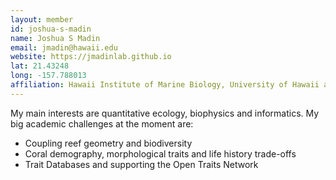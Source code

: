 ```yaml
---
layout: member
id: joshua-s-madin
name: Joshua S Madin
email: jmadin@hawaii.edu
website: https://jmadinlab.github.io
lat: 21.43248
long: -157.788013
affiliation: Hawaii Institute of Marine Biology, University of Hawaii at Manoa, Hawaii, USA
---
```


My main interests are quantitative ecology, biophysics and informatics. My big academic challenges at the moment are:

- Coupling reef geometry and biodiversity
- Coral demography, morphological traits and life history trade-offs
- Trait Databases and supporting the Open Traits Network
